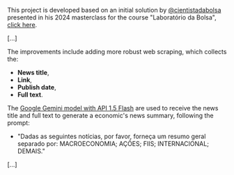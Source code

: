 
This project is developed based on an initial solution by [@cientistadabolsa](https://www.instagram.com/cientistadabolsa/) presented in his 2024 masterclass for the course "Laboratório da Bolsa", [click here](https://github.com/matthewz5/economics_news_with_web_scraping_and_AI/blob/main/initial_solution_by_%40cientistadabolsa.py).

[...]

The improvements include adding more robust web scraping, which collects the:

- **News title**,
- **Link**,
- **Publish date**,
- **Full text**.

The [Google Gemini model with API 1.5 Flash](https://ai.google.dev/gemini-api/docs?hl=pt-br) are used to receive the news title and full text to generate a economic's news summary, following the prompt:

- "Dadas as seguintes notícias, por favor, forneça um resumo geral separado por: MACROECONOMIA; AÇÕES; FIIS; INTERNACIONAL; DEMAIS."

[...]